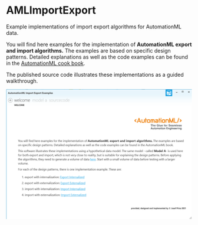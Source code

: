 # AMLImportExport
Example implementations of import export algorithms for AutomationML data.

You will find here examples for the implementation of **AutomationML export and import algorithms.** The examples are based on specific design patterns. Detailed explanations as well as the code examples can be found in the [AutomationML cook book](https://www.degruyter.com/document/doi/10.1515/9783110745979/html).

The published source code illustrates these implementations as a guided walkthrough. 

![Welcome page](/assets/welcome.png)
